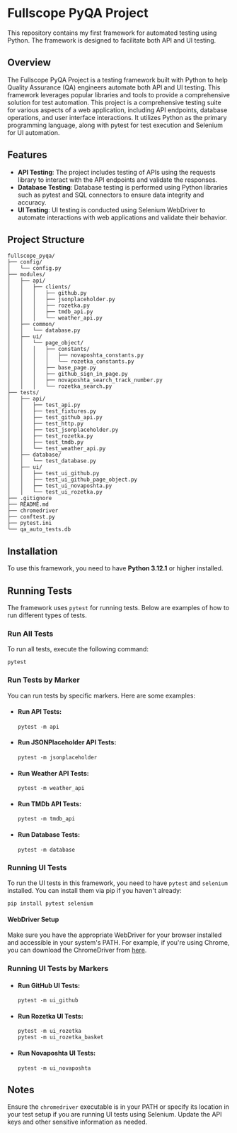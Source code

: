 # Fullscope PyQA Project
This repository contains my first framework for automated testing using Python. The framework is designed to facilitate both API and UI testing.

## Overview
The Fullscope PyQA Project is a testing framework built with Python to help Quality Assurance (QA) engineers automate both API and UI testing. This framework leverages popular libraries and tools to provide a comprehensive solution for test automation.
This project is a comprehensive testing suite for various aspects of a web application, including API endpoints, database operations, and user interface interactions. It utilizes Python as the primary programming language, along with pytest for test execution and Selenium for UI automation.

## Features
- **API Testing**: The project includes testing of APIs using the requests library to interact with the API endpoints and validate the responses.
- **Database Testing**: Database testing is performed using Python libraries such as pytest and SQL connectors to ensure data integrity and accuracy.
- **UI Testing**: UI testing is conducted using Selenium WebDriver to automate interactions with web applications and validate their behavior.

## Project Structure
    fullscope_pyqa/
    ├── config/
    │   └── config.py
    ├── modules/
    │   ├── api/
    │   │   ├── clients/
    │   │   │   ├── github.py 
    │   │   │   ├── jsonplaceholder.py 
    │   │   │   ├── rozetka.py 
    │   │   │   ├── tmdb_api.py 
    │   │   │   └── weather_api.py
    │   ├── common/
    │   │   └── database.py
    │   ├── ui/
    │   │   └── page_object/ 
    │   │   │   ├── constants/
    │   │   │   │   ├── novaposhta_constants.py
    │   │   │   │   └── rozetka_constants.py
    │   │   │   ├── base_page.py
    │   │   │   ├── github_sign_in_page.py
    │   │   │   ├── novaposhta_search_track_number.py
    │   │   │   └── rozetka_search.py 
    ├── tests/
    │   ├── api/
    │   │   ├── test_api.py
    │   │   ├── test_fixtures.py 
    │   │   ├── test_github_api.py 
    │   │   ├── test_http.py 
    │   │   ├── test_jsonplaceholder.py
    │   │   ├── test_rozetka.py
    │   │   ├── test_tmdb.py
    │   │   └── test_weather_api.py
    │   ├── database/
    │   │   └── test_database.py
    │   ├── ui/
    │   │   ├── test_ui_github.py
    │   │   ├── test_ui_github_page_object.py
    │   │   ├── test_ui_novaposhta.py
    │   │   └── test_ui_rozetka.py
    ├── .gitignore
    ├── README.md
    ├── chromedriver
    ├── conftest.py
    ├── pytest.ini
    └── qa_auto_tests.db

## Installation
To use this framework, you need to have **Python 3.12.1** or higher installed.

## Running Tests
The framework uses `pytest` for running tests. Below are examples of how to run different types of tests.

### Run All Tests
To run all tests, execute the following command:
  ```commandline
  pytest
  ```

### Run Tests by Marker
You can run tests by specific markers. Here are some examples:

- #### Run API Tests:
  ```commandline
  pytest -m api
  ```

- #### Run JSONPlaceholder API Tests:
  ```commandline
  pytest -m jsonplaceholder
  ```

- #### Run Weather API Tests:
  ```commandline
  pytest -m weather_api
  ```

- #### Run TMDb API Tests:
  ```commandline
  pytest -m tmdb_api
  ```

- #### Run Database Tests:
  ```commandline
  pytest -m database
  ```

### Running UI Tests

To run the UI tests in this framework, you need to have `pytest` and `selenium` installed. You can install them via pip if you haven't already:

```commandline
pip install pytest selenium
```

#### WebDriver Setup
Make sure you have the appropriate WebDriver for your browser installed and accessible in your system's PATH. For example, if you're using Chrome, you can download the ChromeDriver from [here](https://getwebdriver.com/chromedriver).

### Running UI Tests by Markers

- #### Run GitHub UI Tests:
  ```commandline
  pytest -m ui_github
  ```

- #### Run Rozetka UI Tests:
  ```commandline
  pytest -m ui_rozetka
  pytest -m ui_rozetka_basket
  ```


- #### Run Novaposhta UI Tests:
  ```commandline
  pytest -m ui_novaposhta
  ```


## Notes
Ensure the `chromedriver` executable is in your PATH or specify its location in your test setup if you are running UI tests using Selenium.
Update the API keys and other sensitive information as needed.
